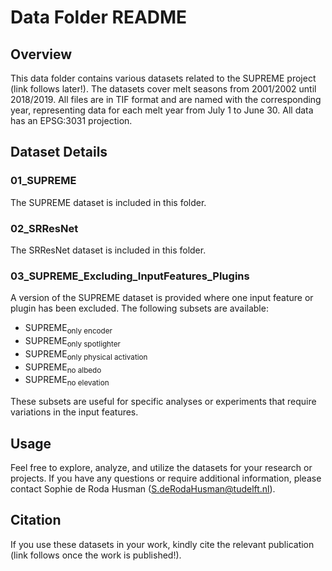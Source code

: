 # Data Folder README

## Overview

This data folder contains various datasets related to the SUPREME project (link follows later!). The datasets cover melt seasons from 2001/2002 until 2018/2019. All files are in TIF format and are named with the corresponding year, representing data for each melt year from July 1 to June 30. All data has an EPSG:3031 projection.

## Dataset Details

### 01_SUPREME

The SUPREME dataset is included in this folder. 

### 02_SRResNet

The SRResNet dataset is included in this folder.

### 03_SUPREME_Excluding_InputFeatures_Plugins

A version of the SUPREME dataset is provided where one input feature or plugin has been excluded. The following subsets are available:

- SUPREME<sub>only encoder</sub>
- SUPREME<sub>only spotlighter</sub>
- SUPREME<sub>only physical activation</sub>
- SUPREME<sub>no albedo</sub>
- SUPREME<sub>no elevation</sub>

These subsets are useful for specific analyses or experiments that require variations in the input features.

## Usage

Feel free to explore, analyze, and utilize the datasets for your research or projects. If you have any questions or require additional information, please contact Sophie de Roda Husman (S.deRodaHusman@tudelft.nl).

## Citation

If you use these datasets in your work, kindly cite the relevant publication (link follows once the work is published!).
